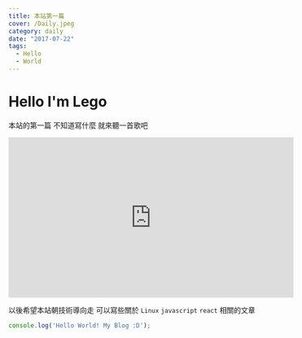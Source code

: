 ```yaml
---
title: 本站第一篇
cover: /Daily.jpeg
category: daily
date: "2017-07-22"
tags:
  - Hello
  - World
---
```


# Hello I'm Lego

本站的第一篇 不知道寫什麼 就來聽一首歌吧

<iframe width="560" height="315" src="https://www.youtube.com/embed/YOb4VUgRqo0" frameborder="0" allowfullscreen></iframe>

以後希望本站朝技術導向走 可以寫些關於 `Linux` `javascript` `react` 相關的文章

```js
console.log('Hello World! My Blog :D');
```
